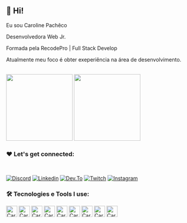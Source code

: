 ## 💁 Hi!

Eu sou Caroline Pachêco

Desenvolvedora Web Jr.

Formada pela RecodePro | Full Stack Develop

Atualmente meu foco é obter exeperiência na área de desenvolvimento.

<br>
<div>
  <img height="180em" src="https://github-readme-stats.vercel.app/api?username=carollinepacheco&show_icons=true&theme=tokyonight"/>
  <img height="180em" src="https://github-readme-stats.vercel.app/api/top-langs/?username=carollinepacheco&layout=compact&theme=tokyonight"/>
</div
<br>

### ❤️ Let's get connected: 
<br>

[![Discord](https://img.shields.io/badge/Discord-7289DA?style=for-the-badge&logo=discord&logoColor=white)](https://discord.gg/https://discord.gg/9pg8BR75zy)
[![Linkedin](https://img.shields.io/badge/LinkedIn-0077B5?style=for-the-badge&logo=linkedin&logoColor=white)](https://www.linkedin.com/in/karollinepacheco/) 
[![Dev.To](https://img.shields.io/badge/dev.to-0A0A0A?style=for-the-badge&logo=devdotto&logoColor=white)](https://dev.to/carollinepacheco)
[![Twitch](https://img.shields.io/badge/Twitch-9146FF?style=for-the-badge&logo=twitch&logoColor=white)](https://www.twitch.tv/kroldev)
[![Instagram](https://img.shields.io/badge/Instagram-E4405F?style=for-the-badge&logo=instagram&logoColor=white)](https://www.instagram.com/krolline_pacheco/) 
  
### 🛠️ Tecnologies e Tools I use:
  
<div>
  <img align="center" alt="Carol-html" height="30" widht="40" src="https://cdn.jsdelivr.net/gh/devicons/devicon/icons/html5/html5-original.svg" />
  <img align="center" alt="Carol-css" height="30" widht="40" src="https://cdn.jsdelivr.net/gh/devicons/devicon/icons/css3/css3-original.svg" />
  <img align="center" alt="Carol-bootstrap" height="30" widht="40" src="https://cdn.jsdelivr.net/gh/devicons/devicon/icons/bootstrap/bootstrap-original.svg" />
  <img align="center" alt="Carol-reactjs" height="30" widht="40" src="https://cdn.jsdelivr.net/gh/devicons/devicon/icons/react/react-original.svg" />
  <img align="center" alt="Carol-java" height="30" widht="40" src="https://cdn.jsdelivr.net/gh/devicons/devicon/icons/java/java-original.svg" />
  <img align="center" alt="Carol-c#" height="30" widht="40" src="https://cdn.jsdelivr.net/gh/devicons/devicon/icons/csharp/csharp-original.svg" />
  <img align="center" alt="Carol-javaScript" height="30" widht="40" src="https://cdn.jsdelivr.net/gh/devicons/devicon/icons/javascript/javascript-original.svg" />
  <img align="center" alt="Carol-mysql" height="30" widht="40" src="https://cdn.jsdelivr.net/gh/devicons/devicon/icons/mysql/mysql-original-wordmark.svg" />
  <img align="center" alt="Carol-mysql" height="30" widht="40" src="https://cdn.jsdelivr.net/gh/devicons/devicon/icons/mysql/mysql-original-wordmark.svg" />
</div>


